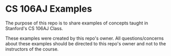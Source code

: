 # CS 106AJ Examples
The purpose of this repo is to share examples of concepts taught in Stanford's CS 106AJ Class.

These examples were created by this repo's owner. All questions/concerns about these examples should be directed to this repo's owner and not to the instructors of the course.
